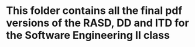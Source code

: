 # This folder contains all the final pdf versions of the RASD, DD and ITD for the Software Engineering II class
